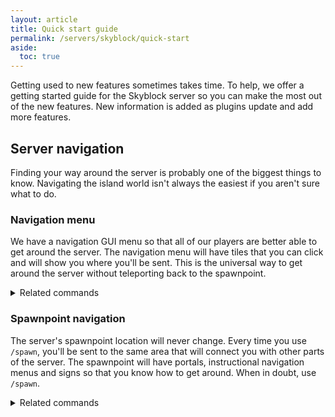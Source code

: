 ```yaml
---
layout: article
title: Quick start guide
permalink: /servers/skyblock/quick-start
aside:
  toc: true
---
```


Getting used to new features sometimes takes time. To help, we offer a getting started guide for the <span class="skyblock">Skyblock</span> server so you can make the most out of the new features. New information is added as plugins update and add more features.

## Server navigation
Finding your way around the server is probably one of the biggest things to know. Navigating the island world isn't always the easiest if you aren't sure what to do.

### Navigation menu
We have a navigation GUI menu so that all of our players are better able to get around the server. The navigation menu will have tiles that you can click and will show you where you'll be sent. This is the universal way to get around the server without teleporting back to the spawnpoint.

<details>
<summary>Related commands</summary>
* `/sbk` - Opens the Skyblock navigation menu.
</details>

### Spawnpoint navigation
The server's spawnpoint location will never change. Every time you use `/spawn`, you'll be sent to the same area that will connect you with other parts of the server. The spawnpoint will have portals, instructional navigation menus and signs so that you know how to get around. When in doubt, use `/spawn`.

<details>
<summary>Related commands</summary>
* `/spawn` - Takes you to the server's spawn.
</details>
